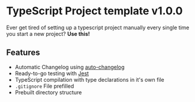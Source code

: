 # TypeScript Project template v1.0.0

Ever get tired of setting up a typescript project manually every single time you start a new project? **Use this!**

## Features

-   Automatic Changelog using [auto-changelog](https://www.npmjs.com/package/auto-changelog)
-   Ready-to-go testing with [Jest](https://www.npmjs.com/package/jest)
-   TypeScript compilation with type declarations in it's own file
-   `.gitignore` File prefilled
-   Prebuilt directory structure
